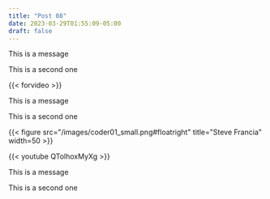 ```yaml
---
title: "Post 08"
date: 2023-03-29T01:55:09-05:00
draft: false
---
```


This is a message

This is a second one

{{< forvideo >}}

This is a message

This is a second one

{{< figure src="/images/coder01_small.png#floatright" title="Steve Francia" width=50 >}}

{{< youtube QTolhoxMyXg >}}


This is a message

This is a second one
